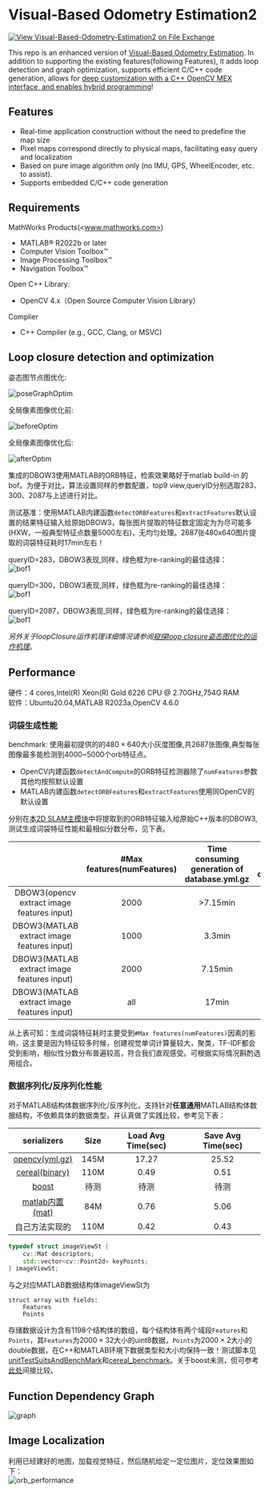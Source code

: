 # Visual-Based Odometry Estimation2

[![View Visual-Based-Odometry-Estimation2 on File Exchange](https://www.mathworks.com/matlabcentral/images/matlab-file-exchange.svg)](https://www.mathworks.com/matlabcentral/fileexchange/172820-visual-based-odometry-estimation2)

This repo is an enhanced version of [Visual-Based Odometry Estimation](https://github.com/cuixing158/Visual-Based-Odometry-Estimation). In addition to supporting the existing features(following Features), it adds loop detection and graph optimization, supports efficient C/C++ code generation, allows for [deep customization with a C++ OpenCV MEX interface, and enables hybrid programming](./codegen_custom_cpp/README.md)!

## Features

- Real-time application construction without the need to predefine the map size
- Pixel maps correspond directly to physical maps, facilitating easy query and localization
- Based on pure image algorithm only (no IMU, GPS, WheelEncoder, etc. to assist).
- Supports embedded C/C++ code generation

## Requirements

MathWorks Products(<www.mathworks.com>)

- MATLAB® R2022b or later
- Computer Vision Toolbox™
- Image Processing Toolbox™
- Navigation Toolbox™

Open C++ Library:

- OpenCV 4.x（Open Source Computer Vision Library）

Complier

- C++ Compiler (e.g., GCC, Clang, or MSVC)

## Loop closure detection and optimization

姿态图节点图优化:<br>

![poseGraphOptim](./images/loopClosurePose.jpg)

全局像素图像优化前:<br>

![beforeOptim](./images/beforeOptim.png)

全局像素图像优化后:<br>

![afterOptim](./images/afterOptim.png)

集成的DBOW3使用MATLAB的ORB特征，检索效果略好于matlab build-in 的bof。为便于对比，算法设置同样的参数配置，top9 view,queryID分别选取283、300、2087与上述进行对比。

测试基准：使用MATLAB内建函数`detectORBFeatures`和`extractFeatures`默认设置的结果特征输入给原始DBOW3，每张图片提取的特征数定固定为为尽可能多(HXW，一般典型特征点数量5000左右)，无均匀处理。2687张480x640图片提取的词袋特征耗时17min左右！

queryID=283，DBOW3表现,同样，绿色框为re-ranking的最佳选择：<br>
![bof1](./images/DBOW3_matlab_orbFeatures_add_queryIdx283.jpg)

queryID=300，DBOW3表现,同样，绿色框为re-ranking的最佳选择：<br>
![bof1](./images/DBOW3_matlab_orbFeatures_add_queryIdx300.jpg)

queryID=2087，DBOW3表现,同样，绿色框为re-ranking的最佳选择：<br>
![bof1](./images/DBOW3_matlab_orbFeatures_add_queryIdx2087.jpg)

*另外关于loopClosure运作机理详细情况请参阅[窥探loop closure姿态图优化的运作机理](./loopClosureAnalyze.md)*。

## Performance

硬件：4 cores,Intel(R) Xeon(R) Gold 6226 CPU @ 2.70GHz,754G RAM <br>
软件：Ubuntu20.04,MATLAB R2023a,OpenCV 4.6.0<br>

### 词袋生成性能

benchmark: 使用最初提供的的$480\times640$大小灰度图像,共2687张图像,典型每张图像最多能检测到4000~5000个orb特征点。

- OpenCV内建函数`detectAndCompute`的ORB特征检测器除了`numFeatures`参数其他均按照默认设置
- MATLAB内建函数`detectORBFeatures`和`extractFeatures`使用同OpenCV的默认设置

分别在[本2D SLAM主模块](./constructWorldMap.m)中将提取到的ORB特征输入给原始C++版本的DBOW3,测试生成词袋特征性能和最相似分数分布，见下表。

|                                                  | #Max features(numFeatures)   | Time consuming generation of database.yml.gz | Most similarity score distribution(mode) |
| :----------------------------------------------: | :-------------: | :-------------: | :-------------:  |
| DBOW3(opencv extract image features input)       | 2000            | >7.15min        | 0.2              |
| DBOW3(MATLAB extract image features input)       | 1000            | 3.3min          | 0.17             |
| DBOW3(MATLAB extract image features input)       | 2000            | 7.15min         | 0.2              |
| DBOW3(MATLAB extract image features input)       | all             | 17min           |0.4               |

从上表可知：生成词袋特征耗时主要受到`#Max features(numFeatures)`因素的影响，这主要是因为特征较多时候，创建视觉单词计算量较大，聚类，TF-IDF都会受到影响，相似性分数分布普遍较高，符合我们直观感受。可根据实际情况斟酌选用组合。

### 数据序列化/反序列化性能

对于MATLAB结构体数据序列化/反序列化，支持针对**任意通用**MATLAB结构体数据结构，不依赖具体的数据类型，并认真做了实践比较，参考见下表：

|  serializers                      | Size   | Load Avg Time(sec) | Save Avg Time(sec) |
| :--------------------: | :-------------: | :-------------: | :-------------:  |
| [opencv(yml.gz)](https://docs.opencv.org/4.6.0/dd/d74/tutorial_file_input_output_with_xml_yml.html)      | 145M           | 17.27          | 25.52              |
| [cereal(binary)](http://uscilab.github.io/cereal/index.html)      | 110M            | 0.49        | 0.51              |
| [boost](https://www.boost.org/doc/libs/1_72_0/libs/serialization/doc/tutorial.html)      | 待测            | 待测        | 待测              |
| [matlab内置(mat)](https://www.mathworks.com/help/matlab/import_export/mat-file-versions.html)       | 84M            | 0.76          | 5.06             |
| 自己方法实现的       | 110M            | 0.42         |  0.43              |

```C++
typedef struct imageViewSt {
    cv::Mat descriptors;
    std::vector<cv::Point2d> keyPoints;
} imageViewSt;
```

与之对应MATLAB数据结构体imageViewSt为

```text
struct array with fields:
    Features
    Points
```

存储数据设计为含有1198个结构体的数组，每个结构体有两个域段`Features`和`Points`，其`Features`为$2000\times32$大小的uint8数据，`Points`为$2000\times2$大小的double数据，在C++和MATLAB环境下数据类型和大小均保持一致！测试脚本见[unitTestSuitsAndBenchMark](./utils/unitTestSuitsAndBenchMark.m)和[cereal_benchmark](https://github.com/cuixing158/DBOW3/utils/demo_cereal_bench.cpp)。关于boost未测，但可参考[此处](https://github.com/thekvs/cpp-serializers)间接比较。

## Function Dependency Graph

![graph](./images/dependency.JPG)

## Image Localization

利用已经建好的地图，加载视觉特征，然后随机给定一定位图片，定位效果图如下：<br>
![orb_performance](./images/location.jpg)
